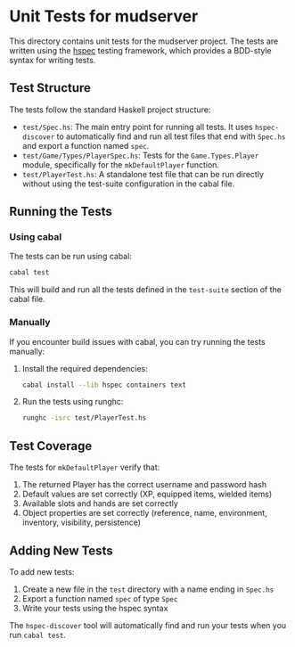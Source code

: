 # Unit Tests for mudserver

This directory contains unit tests for the mudserver project. The tests are written using the [hspec](https://hspec.github.io/) testing framework, which provides a BDD-style syntax for writing tests.

## Test Structure

The tests follow the standard Haskell project structure:

- `test/Spec.hs`: The main entry point for running all tests. It uses `hspec-discover` to automatically find and run all test files that end with `Spec.hs` and export a function named `spec`.
- `test/Game/Types/PlayerSpec.hs`: Tests for the `Game.Types.Player` module, specifically for the `mkDefaultPlayer` function.
- `test/PlayerTest.hs`: A standalone test file that can be run directly without using the test-suite configuration in the cabal file.

## Running the Tests

### Using cabal

The tests can be run using cabal:

```bash
cabal test
```

This will build and run all the tests defined in the `test-suite` section of the cabal file.

### Manually

If you encounter build issues with cabal, you can try running the tests manually:

1. Install the required dependencies:
   ```bash
   cabal install --lib hspec containers text
   ```

2. Run the tests using runghc:
   ```bash
   runghc -isrc test/PlayerTest.hs
   ```

## Test Coverage

The tests for `mkDefaultPlayer` verify that:

1. The returned Player has the correct username and password hash
2. Default values are set correctly (XP, equipped items, wielded items)
3. Available slots and hands are set correctly
4. Object properties are set correctly (reference, name, environment, inventory, visibility, persistence)

## Adding New Tests

To add new tests:

1. Create a new file in the `test` directory with a name ending in `Spec.hs`
2. Export a function named `spec` of type `Spec`
3. Write your tests using the hspec syntax

The `hspec-discover` tool will automatically find and run your tests when you run `cabal test`.
